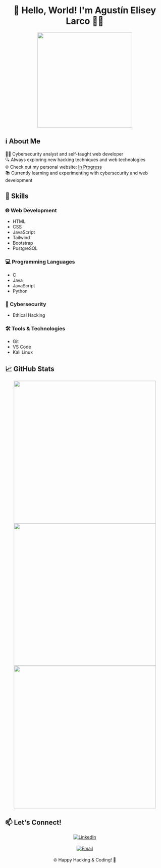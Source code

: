 <h1 align="center">🚀 Hello, World! I'm Agustín Elisey Larco 🕵️‍♂️</h1>

<p align="center">
  <img src="https://media.giphy.com/media/JIX9t2j0ZTN9S/giphy.gif" width="300">
</p>

## ℹ️ About Me

👨‍💻 Cybersecurity analyst and self-taught web developer<br>
🔍 Always exploring new hacking techniques and web technologies<br>
🌐 Check out my personal website: [In Progress]()<br>
📚 Currently learning and experimenting with cybersecurity and web development<br>

## 🚀 Skills

### 🌐 Web Development
- HTML
- CSS
- JavaScript
- Tailwind
- Bootstrap
- PostgreSQL

### 💻 Programming Languages
- C
- Java
- JavaScript
- Python

### 🔐 Cybersecurity
- Ethical Hacking

### 🛠️ Tools & Technologies
- Git
- VS Code
- Kali Linux

## 📈 GitHub Stats

<div align="center">
  <a href="https://github.com/EliseyAgustin">
    <img src="https://github-readme-stats.vercel.app/api?username=EliseyAgustin&theme=chartreuse-dark&show_icons=true&hide_border=true&count_private=true" width="450"/>
    <img src="https://github-readme-streak-stats.herokuapp.com/?user=EliseyAgustin&theme=chartreuse-dark&hide_border=true" width="450"/>
    <img src="https://github-readme-stats.vercel.app/api/top-langs/?username=EliseyAgustin&theme=chartreuse-dark&show_icons=true&hide_border=true&layout=compact" width="450"/>
  </a>
</div>

## 📫 Let's Connect!

<p align="center">
  <a href="www.linkedin.com/in/agustin-elisey-larco-04b397236" target="_blank">
    <img src="https://img.shields.io/badge/linkedin-Agustin%20Elisey%20Larco-%2300acee.svg?color=405DE6&style=for-the-badge&logo=linkedin&logoColor=white" alt="LinkedIn" style="margin-bottom: 5px;"/>
  </a>
</p>
<p align="center">
  <a href="mailto:agustinelisey22@gmail.com" target="_blank">
    <img src="https://img.shields.io/badge/agustinelisey22@gmail.com-%23EA4335.svg?style=for-the-badge&logo=gmail&logoColor=white" alt="Email" style="margin-bottom: 5px;" />
  </a>
</p>

<p align="center">
  🌐 Happy Hacking & Coding! 🚀
</p>

